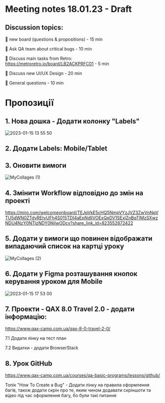 # Meeting notes 18.01.23 - Draft 

## Discussion topics:   

:black_square_button: new board (questions & propositions) - 15 min 

:black_square_button: Ask QA team about critical bugs - 10 min 

:black_square_button: Discuss main tasks from Retro: https://metroretro.io/board/LB2ACKPRFC01 - 5 min 

:black_square_button: Discuss new UI/UX Design - 20 min 

:black_square_button: General questions - 10 min 


# Пропозиції

## 1. Нова дошка - Додати колонку "Labels"

![2023-01-15 13 55 50](https://user-images.githubusercontent.com/105543094/212546931-202953ce-7a4c-4bb7-a9e4-3742c2305e8f.jpg)

## 2. Додати Labels: Mobile/Tablet

## 3. Оновити вимоги

![MyCollages (1)](https://user-images.githubusercontent.com/105543094/212548574-622de535-11cc-42e9-a127-1a6af3a58a2e.png)

## 4. Змінити Workflow відповідно до змін на проекті

https://miro.com/welcomeonboard/TEJpVkE5cHQ5NmpVYzJVZ3ZwVnNpVTU5dWN0ZTdyREtyUFh4S015TDI4aEpNdllVOExQeDV1SExlZnBqTlMzSXwzNDU4NzY0NTIzNDY0NjIwODcy?share_link_id=823552872422

## 5. Додати у вимоги що повинен відображати випадаючий список на картці уроку
![MyCollages (2)](https://user-images.githubusercontent.com/105543094/212549094-2992188f-5553-4e62-83ea-284689115101.png)

## 6. Додати у Figma розташування кнопок керування уроком для Mobile

![2023-01-15 17 53 00](https://user-images.githubusercontent.com/105543094/212551430-16f8f2fc-0129-4cb0-9119-c38f4e3f3b66.png)

## 7. Проекти - QAX 8.0 Travel 2.0 - додати інформацію:

https://www.qax-camp.com.ua/qax-8-0-travel-2-0/

7.1 Додати лінку на тест план

7.2 Видатки - додати BrowserStack

## 8. Урок GitHub

https://www.qax-camp.com.ua/courses/qa-basic-programs/lessons/github/

Топік "How To Create a Bug" - Додати лінку на правила оформлення багів, також додати скрін про те, яким чином додавати скріншоти та відео під час оформлення багу, бо були такі питання 

















